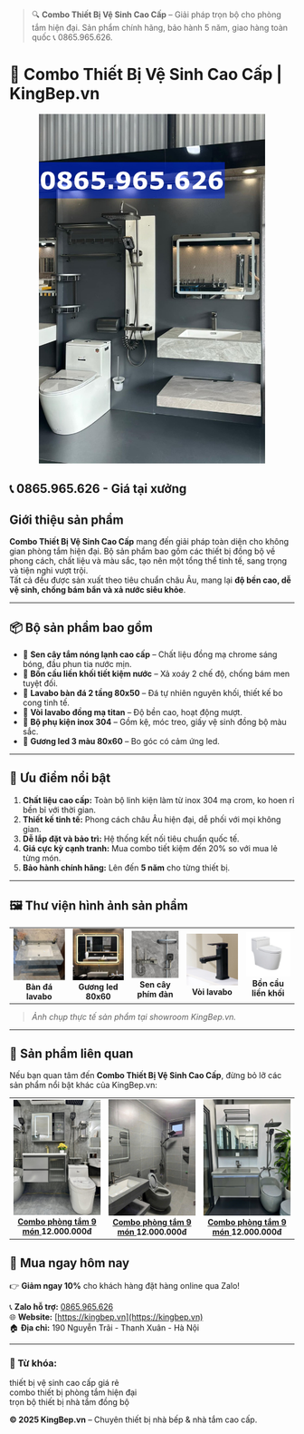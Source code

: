 > 🔍 **Combo Thiết Bị Vệ Sinh Cao Cấp** – Giải pháp trọn bộ cho phòng tắm hiện đại. Sản phẩm chính hãng, bảo hành 5 năm, giao hàng toàn quốc 📞 0865.965.626.

# 🛁 Combo Thiết Bị Vệ Sinh Cao Cấp | KingBep.vn

<p align="center">
  <img src="./images/cb7-phone.jpg" alt="Combo Thiết Bị Vệ Sinh Cao Cấp KingBep.vn" width="400">
</p>


<meta name="description" content="Combo thiết bị vệ sinh cao cấp KingBep.vn - trọn bộ sen cây, bồn cầu, lavabo, vòi nước đồng bộ, sang trọng, bảo hành 5 năm, giá tại xưởng.">

## 📞 0865.965.626 - Giá tại xưởng


## Giới thiệu sản phẩm

**Combo Thiết Bị Vệ Sinh Cao Cấp** mang đến giải pháp toàn diện cho không gian phòng tắm hiện đại. Bộ sản phẩm bao gồm các thiết bị đồng bộ về phong cách, chất liệu và màu sắc, tạo nên một tổng thể tinh tế, sang trọng và tiện nghi vượt trội.  
Tất cả đều được sản xuất theo tiêu chuẩn châu Âu, mang lại **độ bền cao, dễ vệ sinh, chống bám bẩn và xả nước siêu khỏe**.

---

## 📦 Bộ sản phẩm bao gồm

- 🚿 **Sen cây tắm nóng lạnh cao cấp** – Chất liệu đồng mạ chrome sáng bóng, đầu phun tia nước mịn.  
- 🚽 **Bồn cầu liền khối tiết kiệm nước** – Xả xoáy 2 chế độ, chống bám men tuyệt đối.  
- 🚰 **Lavabo bàn đá 2 tầng 80x50** – Đá tự nhiên nguyên khối, thiết kế bo cong tinh tế.  
- 🧴 **Vòi lavabo đồng mạ titan** – Độ bền cao, hoạt động mượt.  
- 🧻 **Bộ phụ kiện inox 304** – Gồm kệ, móc treo, giấy vệ sinh đồng bộ màu sắc.  
- 🧻 **Gương led 3 màu 80x60** – Bo góc có cảm ứng led.  

---

## 🌟 Ưu điểm nổi bật

1. **Chất liệu cao cấp:** Toàn bộ linh kiện làm từ inox 304 mạ crom, ko hoen rỉ bền bỉ với thời gian.  
2. **Thiết kế tinh tế:** Phong cách châu Âu hiện đại, dễ phối với mọi không gian.  
3. **Dễ lắp đặt và bảo trì:** Hệ thống kết nối tiêu chuẩn quốc tế.  
4. **Giá cực kỳ cạnh tranh:** Mua combo tiết kiệm đến 20% so với mua lẻ từng món.  
5. **Bảo hành chính hãng:** Lên đến **5 năm** cho từng thiết bị.

---

## 🖼 Thư viện hình ảnh sản phẩm

<div align="center">

<table>
  <tr>
    <td align="center">
        <img alt="ban-da-lavabo" src="./images/web-banda.jpg" width="200"><br>
        <b>Bàn đá lavabo</b>
    </td>
    <td align="center">
        <img alt="guongled" src="./images/web-guongled.jpg" width="200"><br>
        <b>Gương led 80x60</b>
    </td>
    <td align="center">
        <img alt="sen-cay" src="./images/web-sencaytam1.jpg" width="200"><br>
        <b>Sen cây phím đàn</b>
    </td>
    <td align="center">
        <img alt="voi-lavabo" src="./images/web-voilavabo.jpg" width="200"><br>
        <b>Vòi lavabo</b>
    </td>
    <td align="center">
        <img alt="bon-cau" src="./images/web-xibet.jpg" width="200"><br>
        <b>Bồn cầu liền khối</b>
    </td>
  </tr>
</table>

</div>

> *Ảnh chụp thực tế sản phẩm tại showroom KingBep.vn.*

---
## 🔗 Sản phẩm liên quan

Nếu bạn quan tâm đến **Combo Thiết Bị Vệ Sinh Cao Cấp**, đừng bỏ lỡ các sản phẩm nổi bật khác của KingBep.vn:

<div align="center">

<table>
  <tr>
    <td align="center">
      <a href="https://github.com/tongkhothietbivesinh/combophongtam-9mon">
        <img alt="Combo phòng tắm 9 món" src="./images/16.jpg" width="200"><br>
        <b>Combo phòng tắm 9 món</b>
      </a>
      <b>12.000.000đ</b>
    </td>
    <td align="center">
      <a href="https://github.com/tongkhothietbivesinh/combophongtam-9mon">
        <img alt="Combo phòng tắm 9 món" src="./images/17.jpg" width="200"><br>
        <b>Combo phòng tắm 9 món</b>
      </a>
      <b>12.000.000đ</b>
    </td>
    <td align="center">
      <a href="https://github.com/tongkhothietbivesinh/combophongtam-9mon">
        <img alt="Combo phòng tắm 9 món" src="./images/18.jpg" width="200"><br>
        <b>Combo phòng tắm 9 món</b>
      </a>
      <b>12.000.000đ</b>
    </td>
  </tr>
</table>

</div>



## 🛒 Mua ngay hôm nay

👉 **Giảm ngay 10%** cho khách hàng đặt hàng online qua Zalo!  

📞 **Zalo hỗ trợ:** [0865.965.626](https://zalo.me/0865965626)  
🌐 **Website:** [https://kingbep.vn](https://kingbep.vn)  
🏠 **Địa chỉ:** 190 Nguyễn Trãi - Thanh Xuân - Hà Nội  

---
### 🔖 Từ khóa:
thiết bị vệ sinh cao cấp giá rẻ  
combo thiết bị phòng tắm hiện đại  
trọn bộ thiết bị nhà tắm đồng bộ  


**© 2025 KingBep.vn** – Chuyên thiết bị nhà bếp & nhà tắm cao cấp.


<!-- Structured Data for SEO -->
<script type="application/ld+json">
{
  "@context": "https://schema.org/",
  "@type": "Product",
  "name": "Combo Thiết Bị Vệ Sinh Cao Cấp",
  "image": [
    "https://raw.githubusercontent.com/tongkhothietbivesinh/combothietbivesinh/main/images/cb7-phone.jpg",
    "https://raw.githubusercontent.com/tongkhothietbivesinh/combothietbivesinh/main/images/10.jpg",
    "https://raw.githubusercontent.com/tongkhothietbivesinh/combothietbivesinh/main/images/11.jpg",
    "https://raw.githubusercontent.com/tongkhothietbivesinh/combothietbivesinh/main/images/15.jpg",
    "https://raw.githubusercontent.com/tongkhothietbivesinh/combothietbivesinh/main/images/16.jpg"
  ],
  "description": "Combo Thiết Bị Vệ Sinh Cao Cấp KingBep.vn mang đến giải pháp toàn diện cho phòng tắm hiện đại. Bộ sản phẩm gồm sen cây tắm, bồn cầu liền khối, lavabo bàn đá, vòi lavabo và phụ kiện inox 304 đồng bộ. Thiết kế sang trọng, chống bám bẩn, bảo hành 5 năm.",
  "brand": {
    "@type": "Brand",
    "name": "KingBep.vn"
  },
  "sku": "CBTVS-KB56",
  "aggregateRating": {
    "@type": "AggregateRating",
    "ratingValue": "4.8",
    "reviewCount": "126"
  },
  "review": {
    "@type": "Review",
    "author": {
      "@type": "Person",
      "name": "Nguyễn Minh"
    },
    "reviewBody": "Combo thiết bị vệ sinh rất đẹp, chất lượng tốt và giá hợp lý!",
    "reviewRating": {
      "@type": "Rating",
      "ratingValue": "5"
    }
  },
  "offers": {
    "@type": "Offer",
    "url": "https://github.com/tongkhothietbivesinh/combothietbivesinh",
    "priceCurrency": "VND",
    "price": "12000000",
    "priceValidUntil": "2026-12-31",
    "availability": "https://schema.org/InStock",
    "seller": {
      "@type": "Organization",
      "name": "KingBep.vn",
      "url": "https://kingbep.vn",
      "telephone": "+84865965626"
    }
  }
}
</script>